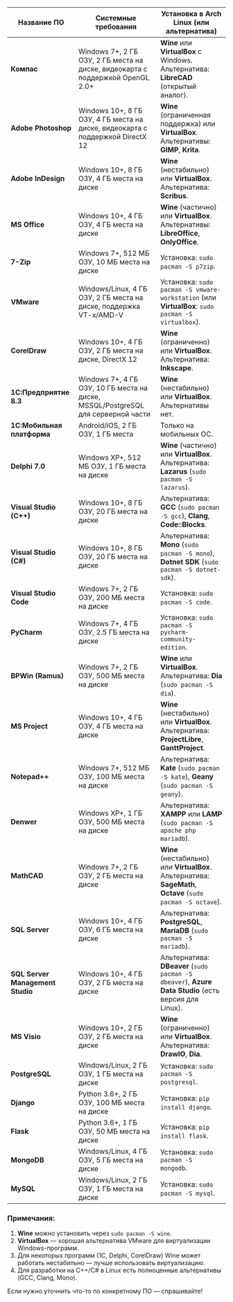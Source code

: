 | Название ПО                      | Системные требования                                                             | Установка в Arch Linux (или альтернатива)                                                                    |
| -------------------------------- | -------------------------------------------------------------------------------- | ------------------------------------------------------------------------------------------------------------ |
| **Компас**                       | Windows 7+, 2 ГБ ОЗУ, 2 ГБ места на диске, видеокарта с поддержкой OpenGL 2.0+   | **Wine** или **VirtualBox** с Windows. Альтернатива: **LibreCAD** (открытый аналог).                         |
| **Adobe Photoshop**              | Windows 10+, 8 ГБ ОЗУ, 4 ГБ места на диске, видеокарта с поддержкой DirectX 12   | **Wine** (ограниченная поддержка) или **VirtualBox**. Альтернативы: **GIMP**, **Krita**.                     |
| **Adobe InDesign**               | Windows 10+, 8 ГБ ОЗУ, 4 ГБ места на диске                                       | **Wine** (нестабильно) или **VirtualBox**. Альтернатива: **Scribus**.                                        |
| **MS Office**                    | Windows 10+, 4 ГБ ОЗУ, 4 ГБ места на диске                                       | **Wine** (частично) или **VirtualBox**. Альтернативы: **LibreOffice**, **OnlyOffice**.                       |
| **7-Zip**                        | Windows 7+, 512 МБ ОЗУ, 10 МБ места на диске                                     | Установка: `sudo pacman -S p7zip`.                                                                           |
| **VMware**                       | Windows/Linux, 4 ГБ ОЗУ, 2 ГБ места на диске, поддержка VT-x/AMD-V               | Установка: `sudo pacman -S vmware-workstation` (или **VirtualBox**: `sudo pacman -S virtualbox`).            |
| **CorelDraw**                    | Windows 10+, 4 ГБ ОЗУ, 2 ГБ места на диске, DirectX 12                           | **Wine** (ограниченно) или **VirtualBox**. Альтернатива: **Inkscape**.                                       |
| **1С:Предприятие 8.3**           | Windows 7+, 4 ГБ ОЗУ, 10 ГБ места на диске, MSSQL/PostgreSQL для серверной части | **Wine** (нестабильно) или **VirtualBox**. Альтернативы нет.                                                 |
| **1С:Мобильная платформа**       | Android/iOS, 2 ГБ ОЗУ, 1 ГБ места                                                | Только на мобильных ОС.                                                                                      |
| **Delphi 7.0**                   | Windows XP+, 512 МБ ОЗУ, 1 ГБ места на диске                                     | **Wine** (частично) или **VirtualBox**. Альтернатива: **Lazarus** (`sudo pacman -S lazarus`).                |
| **Visual Studio (C++)**          | Windows 10+, 8 ГБ ОЗУ, 20 ГБ места на диске                                      | Альтернатива: **GCC** (`sudo pacman -S gcc`), **Clang**, **Code::Blocks**.                                   |
| **Visual Studio (C#)**           | Windows 10+, 8 ГБ ОЗУ, 20 ГБ места на диске                                      | Альтернатива: **Mono** (`sudo pacman -S mono`), **Dotnet SDK** (`sudo pacman -S dotnet-sdk`).                |
| **Visual Studio Code**           | Windows 7+, 2 ГБ ОЗУ, 200 МБ места на диске                                      | Установка: `sudo pacman -S code`.                                                                            |
| **PyCharm**                      | Windows 7+, 4 ГБ ОЗУ, 2.5 ГБ места на диске                                      | Установка: `sudo pacman -S pycharm-community-edition`.                                                       |
| **BPWin (Ramus)**                | Windows 7+, 2 ГБ ОЗУ, 500 МБ места на диске                                      | **Wine** или **VirtualBox**. Альтернатива: **Dia** (`sudo pacman -S dia`).                                   |
| **MS Project**                   | Windows 10+, 4 ГБ ОЗУ, 4 ГБ места на диске                                       | **Wine** (нестабильно) или **VirtualBox**. Альтернатива: **ProjectLibre**, **GanttProject**.                 |
| **Notepad++**                    | Windows 7+, 512 МБ ОЗУ, 100 МБ места на диске                                    | Альтернатива: **Kate** (`sudo pacman -S kate`), **Geany** (`sudo pacman -S geany`).                          |
| **Denwer**                       | Windows XP+, 1 ГБ ОЗУ, 500 МБ места на диске                                     | Альтернатива: **XAMPP** или **LAMP** (`sudo pacman -S apache php mariadb`).                                  |
| **MathCAD**                      | Windows 7+, 2 ГБ ОЗУ, 2 ГБ места на диске                                        | **Wine** (нестабильно) или **VirtualBox**. Альтернатива: **SageMath**, **Octave** (`sudo pacman -S octave`). |
| **SQL Server**                   | Windows 10+, 4 ГБ ОЗУ, 6 ГБ места на диске                                       | Альтернатива: **PostgreSQL**, **MariaDB** (`sudo pacman -S mariadb`).                                        |
| **SQL Server Management Studio** | Windows 10+, 4 ГБ ОЗУ, 2 ГБ места на диске                                       | Альтернатива: **DBeaver** (`sudo pacman -S dbeaver`), **Azure Data Studio** (есть версия для Linux).         |
| **MS Visio**                     | Windows 10+, 2 ГБ ОЗУ, 2 ГБ места на диске                                       | **Wine** (ограниченно) или **VirtualBox**. Альтернатива: **DrawIO**, **Dia**.                                |
| **PostgreSQL**                   | Windows/Linux, 2 ГБ ОЗУ, 1 ГБ места на диске                                     | Установка: `sudo pacman -S postgresql`.                                                                      |
| **Django**                       | Python 3.6+, 2 ГБ ОЗУ, 100 МБ места на диске                                     | Установка: `pip install django`.                                                                             |
| **Flask**                        | Python 3.6+, 1 ГБ ОЗУ, 50 МБ места на диске                                      | Установка: `pip install flask`.                                                                              |
| **MongoDB**                      | Windows/Linux, 4 ГБ ОЗУ, 5 ГБ места на диске                                     | Установка: `sudo pacman -S mongodb`.                                                                         |
| **MySQL**                        | Windows/Linux, 2 ГБ ОЗУ, 1 ГБ места на диске                                     | Установка: `sudo pacman -S mysql`.                                                                           |

### Примечания:
1. **Wine** можно установить через `sudo pacman -S wine`.  
2. **VirtualBox** — хорошая альтернатива VMware для виртуализации Windows-программ.  
3. Для некоторых программ (1С, Delphi, CorelDraw) Wine может работать нестабильно — лучше использовать виртуализацию.  
4. Для разработки на C++/C# в Linux есть полноценные альтернативы (GCC, Clang, Mono).  

Если нужно уточнить что-то по конкретному ПО — спрашивайте!